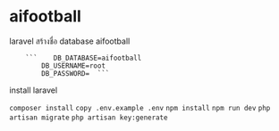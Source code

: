 # aifootball
 laravel
สร้างชื่อ database aifootball

        ```    DB_DATABASE=aifootball
            DB_USERNAME=root
            DB_PASSWORD=  ```
 install laravel

 ```composer install```
```copy .env.example .env```
```npm install```
```npm run dev```
```php artisan migrate```
```php artisan key:generate```
